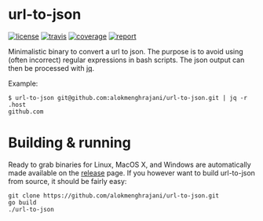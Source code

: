 # url-to-json
[![license](http://img.shields.io/badge/license-apache_2.0-blue.svg?style=flat)](https://raw.githubusercontent.com/alokmenghrajani/url-to-json/master/LICENSE) [![travis](https://img.shields.io/travis/alokmenghrajani/url-to-json/master.svg?maxAge=3600&logo=travis&label=travis)](https://travis-ci.org/alokmenghrajani/url-to-json) [![coverage](https://coveralls.io/repos/github/alokmenghrajani/url-to-json/badge.svg?branch=master)](https://coveralls.io/github/alokmenghrajani/url-to-json?branch=master) [![report](https://goreportcard.com/badge/github.com/alokmenghrajani/url-to-json)](https://goreportcard.com/report/github.com/alokmenghrajani/url-to-json)

Minimalistic binary to convert a url to json. The purpose is to avoid using (often incorrect) regular expressions
in bash scripts. The json output can then be processed with [jq](https://stedolan.github.io/jq/).

Example:
```
$ url-to-json git@github.com:alokmenghrajani/url-to-json.git | jq -r .host
github.com
```

# Building & running
Ready to grab binaries for Linux, MacOS X, and Windows are automatically made available on the [release](https://github.com/alokmenghrajani/url-to-json/releases) page. If you however want to build url-to-json from source, it should be fairly easy:

```
git clone https://github.com/alokmenghrajani/url-to-json.git
go build
./url-to-json
```
